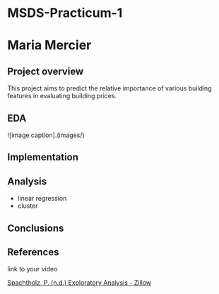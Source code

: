 # MSDS-Practicum-1
# Maria Mercier
## Project overview
This project aims to predict the relative importance of various building features in evaluating building prices.

## EDA

![image caption].(images/)
## Implementation


## Analysis
* linear regression
* cluster


## Conclusions

## References
link to your video

[Spachtholz, P.  (n.d.)  Exploratory Analysis - Zillow](https://www.kaggle.com/philippsp/exploratory-analysis-zillow)
